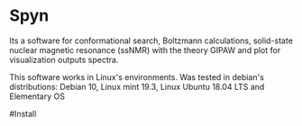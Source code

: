 # Spyn
Its a software for conformational search, Boltzmann calculations, solid-state nuclear magnetic resonance (ssNMR) with the theory GIPAW and plot for visualization outputs spectra.

This software works in Linux's environments. Was tested in debian's distributions: Debian 10, Linux mint 19.3, Linux Ubuntu 18.04 LTS and Elementary OS

#Install

